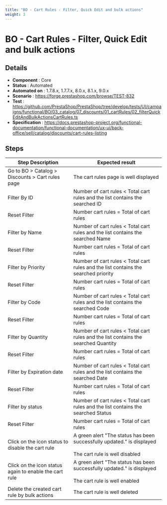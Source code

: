 ```yaml
---
title: "BO - Cart Rules - Filter, Quick Edit and bulk actions"
weight: 3
---
```


# BO - Cart Rules - Filter, Quick Edit and bulk actions
## Details
* **Component** : Core
* **Status** : Automated
* **Automated on** : 1.7.8.x, 1.7.7.x, 8.0.x, 8.1.x, 9.0.x
* **Scenario** : https://forge.prestashop.com/browse/TEST-832
* **Test** : https://github.com/PrestaShop/PrestaShop/tree/develop/tests/UI/campaigns/functional/BO/03_catalog/07_discounts/01_cartRules/02_filterQuickEditAndBulkActionsCartRules.ts
* **Specification** : https://docs.prestashop-project.org/functional-documentation/functional-documentation/ux-ui/back-office/sell/catalog/discounts/cart-rules-listing

## Steps
| Step Description | Expected result |
| ----- | ----- |
| Go to BO > Catalog > Discounts > Cart rules page | The cart rules page is well displayed |
| Filter By ID | Number of cart rules < Total cart rules and the list contains the searched ID |
| Reset Filter | Number cart rules = Total of cart rules |
| Filter by Name | Number of cart rules < Total cart rules and the list contains the searched Name |
| Reset Filter | Number cart rules = Total of cart rules |
| Filter by Priority | Number of cart rules < Total cart rules and the list contains the searched priority |
| Reset Filter | Number cart rules = Total of cart rules |
| Filter by Code | Number of cart rules < Total cart rules and the list contains the searched Code |
| Reset Filter | Number cart rules = Total of cart rules |
| Filter by Quantity | Number of cart rules < Total cart rules and the list contains the searched Quantity |
| Reset Filter | Number cart rules = Total of cart rules |
| Filter by Expiration date | Number of cart rules < Total cart rules and the list contains the searched Date |
| Reset Filter | Number cart rules = Total of cart rules |
| Filter by status | Number of cart rules < Total cart rules and the list contains the searched Status |
| Reset Filter | Number cart rules = Total of cart rules |
| Click on the icon status to disable the cart rule | A green alert "The status has been successfully updated." is displayed<br><br>The cart rule is well disabled |
| Click on the icon status again to enable the cart rule | A green alert "The status has been successfully updated." is displayed<br><br>The cart rule is well enabled |
| Delete the created cart rule by bulk actions | The cart rule is well deleted |

